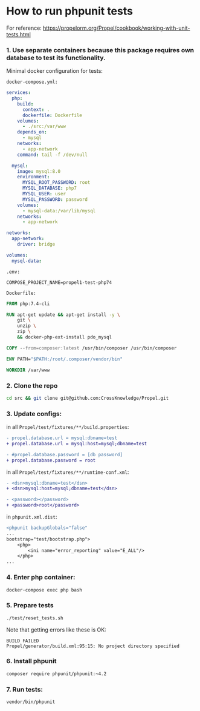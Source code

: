 # How to run phpunit tests

For reference: https://propelorm.org/Propel/cookbook/working-with-unit-tests.html

### 1. Use separate containers because this package requires own database to test its functionality.

Minimal docker configuration for tests:

`docker-compose.yml:`

```yml
services:
  php:
    build:
      context: .
      dockerfile: Dockerfile
    volumes:
      - ./src:/var/www
    depends_on:
      - mysql
    networks:
      - app-network
    command: tail -f /dev/null

  mysql:
    image: mysql:8.0
    environment:
      MYSQL_ROOT_PASSWORD: root
      MYSQL_DATABASE: php7
      MYSQL_USER: user
      MYSQL_PASSWORD: password
    volumes:
      - mysql-data:/var/lib/mysql
    networks:
      - app-network

networks:
  app-network:
    driver: bridge

volumes:
  mysql-data:
```

`.env:`

```dotenv
COMPOSE_PROJECT_NAME=propel1-test-php74
```

`Dockerfile:`

```Dockerfile
FROM php:7.4-cli

RUN apt-get update && apt-get install -y \
    git \
    unzip \
    zip \
    && docker-php-ext-install pdo_mysql

COPY --from=composer:latest /usr/bin/composer /usr/bin/composer

ENV PATH="$PATH:/root/.composer/vendor/bin"

WORKDIR /var/www

```

### 2. Clone the repo

```bash
cd src && git clone git@github.com:CrossKnowledge/Propel.git 
```

### 3. Update configs:

in all `Propel/test/fixtures/**/build.properties`:

```diff
- propel.database.url = mysql:dbname=test
+ propel.database.url = mysql:host=mysql;dbname=test
```

```diff
- #propel.database.password = [db password]
+ propel.database.password = root
```

in all `Propel/test/fixtures/**/runtime-conf.xml`:

```diff
- <dsn>mysql:dbname=test</dsn>
+ <dsn>mysql:host=mysql;dbname=test</dsn>
```

```diff
- <password></password>
+ <password>root</password>
```

in `phpunit.xml.dist`:

```diff
<phpunit backupGlobals="false"
...
bootstrap="test/bootstrap.php">
	<php>
	    <ini name="error_reporting" value="E_ALL"/>
	</php>
...
```

### 4. Enter php container:

```bash
docker-compose exec php bash
```

### 5. Prepare tests

```bash
./test/reset_tests.sh
```

Note that getting errors like these is OK:

```
BUILD FAILED
Propel/generator/build.xml:95:15: No project directory specified
```

### 6. Install phpunit

```bash
composer require phpunit/phpunit:~4.2
```

### 7. Run tests:

```bash
vendor/bin/phpunit
```

